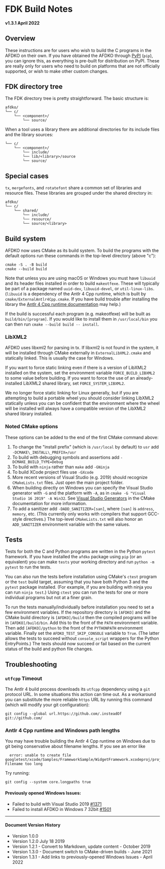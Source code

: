 # FDK Build Notes

#### v1.3.1 April 2022

## Overview
These instructions are for users who wish to build the C programs in the AFDKO on their own. If you have obtained the AFDKO through [PyPI](https://pypi.org/project/afdko/) (`pip`), you can ignore this, as everything is pre-built for distribution on PyPI. These are really only for users who need to build on platforms that are not officially supported, or wish to make other custom changes.

## FDK directory tree

The FDK directory tree is pretty straightforward. The basic structure is:
```
afdko/
└── c/
    └── <component>/
        └── source/
```

When a tool uses a library there are additional directories for its include files and the library sources:
```
└── c/
    └── <component>/
        └── include/
        └── lib/<library>/source
        └── source/
```

## Special cases
`tx`, `mergefonts`, and `rotatefont` share a common set of libraries and resource files. These libraries are grouped under the shared directory in:
```
afdko/
└── c/
    └── shared/
        └── include/
        └── resource/
        └── source/<library>
```

## Build system

AFDKO now uses CMake as its build system. To build the programs with the default options run these commands in the top-level directory (above "c"):

```
cmake -S . -B build
cmake --build build
```

Note that unless you are using macOS or Windows you must have `libuuid` and its header files installed in order to build `makeotfexe`. These will typically be part of a package named `uuid-dev`, `libuuid-devel`, or `util-linux-libs`. (`libuuid` is a dependency of the Antlr 4 Cpp runtime, which is built by `cmake/ExternalAntlr4Cpp.cmake`. If you have build trouble after installing the library the [Antlr 4 Cpp runtime documentation](https://github.com/antlr/antlr4/tree/master/runtime/Cpp) may help.)

If the build is successful each program (e.g. makeotfexe) will be built as `build/bin/[program]`.  If you would like to install them in `/usr/local/bin` you can then run `cmake --build build -- install`.

### LibXML2

AFDKO uses libxml2 for parsing in tx. If libxml2 is not found in the system, it will be installed through CMake externally in `ExternalLibXML2.cmake` and statically linked. This is usually the case for Windows.

If you want to force static linking even if there is a version of LibXML2 installed on the system, set the environment variable `FORCE_BUILD_LIBXML2` to some value before building.  If you want to force the use of an already-installed LibXML2 shared library, set `FORCE_SYSTEM_LIBXML2`.

We no longer force static linking for Linux generally, but if you are attempting to build a portable wheel you should consider linking LibXML2 statically unless you can be confident that the environment where the wheel will be installed will always have a compatible version of the LibXML2 shared library installed.

### Noted CMake options

These options can be added to the end of the first CMake command above:

1. To change the "install prefix" (which is `/usr/local` by default) to `usr` add `-DCMAKE\_INSTALL\_PREFIX=/usr`
2. To build with debugging symbols and assertions add `-DCMAKE_BUILD_TYPE=Debug`
3. To build with `ninja` rather than `make` add `-GNinja`
4. To build XCode project files use `-GXcode`
5. More recent versions of Visual Studio (e.g. 2019) should recognize `CMakeLists.txt` files. Just open the main project folder.
6. When building directly on Windows you can specify the Visual Studio generator with `-G` and the platform with `-A`, as in `cmake -G "Visual Studio 16 2019" -A Win32`. See [Visual Studio Generators](https://cmake.org/cmake/help/latest/manual/cmake-generators.7.html#visual-studio-generators) in the CMake documentation for more information.
7. To add a sanitizer add `-DADD_SANITIZER=[san]`, where `[san]` is `address`, `memory`, etc. (This currently only works with compilers that support GCC-style directives.) The top-level `CMakeLists.txt` will also honor an `ADD_SANITIZER` environment variable with the same values.

## Tests

Tests for both the C and Python programs are written in the Python `pytest` framework. If you have installed the `afdko` package using `pip` (or an equivalent) you can make `tests` your working directory and run `python -m pytest` to run the tests.

You can also run the tests before installation using CMake's `ctest` program or the `test` build target, assuming that you have both Python 3 and the `pytest` package installed. (For example, if you are building with ninja you can run `ninja test`.) Using `ctest` you can run the tests for one or more individual programs but not at a finer grain.

To run the tests manually/individually before installation you need to set a few environment variables. If the repository directory is `[AFDKO]` and the CMake build directory is `[AFDKO]/build` then the compiled programs will be in `[AFDKO]/build/bin`. Add this to the front of the `PATH` environment variable. Then add `[AFDKO]/python` to the front of the `PYTHONPATH` environment variable. Finally set the `AFDKO_TEST_SKIP_CONSOLE` variable to `True`. (The latter allows the tests to succeed without `console_script` wrappers for the Python EntryPoints.) The tests should now succeed or fail based on the current status of the build and python file changes.

## Troubleshooting

### `utfcpp` Timeout

The Antlr 4 build process downloads its `utfcpp` dependency using a `git` protocol URL. In some situations this action can time out. As a workaround you can substitute the more reliable `https` URL by running this command (which will modify your git configuration):

```
git config --global url.https://github.com/.insteadOf git://github.com/
```

### Antlr 4 Cpp runtime and Windows path lengths

You may have trouble building the Antlr 4 Cpp runtime on Windows due to git
being conservative about filename lengths. If you see an error like

```
  error: unable to create file googletest/xcode/Samples/FrameworkSample/WidgetFramework.xcodeproj/project.pbxproj: Filename too long
```

Try running:

```
git config --system core.longpaths true
```

#### Previously opened Windows Issues:
- Failed to build with Visual Studio 2019 [#1371](https://github.com/adobe-type-tools/afdko/issues/1371)
- Failed to install AFDKO in Windows 7 32bit [#1501](https://github.com/adobe-type-tools/afdko/issues/1502)
---
#### Document Version History

- Version 1.0.0
- Version 1.2.0 July 18 2019
- Version 1.2.1 - Convert to Markdown, update content - October 2019
- Version 1.3.0 - Document switch to CMake-driven builds - June 2021
- Version 1.3.1 - Add links to previously-opened Windows Issues - April 2022
